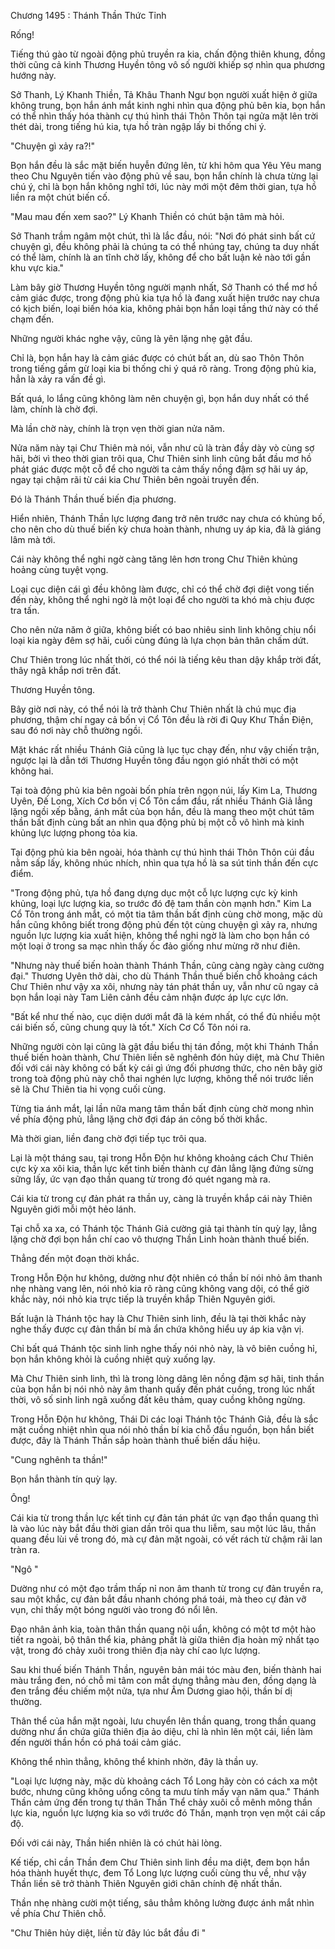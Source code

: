 




Chương 1495 : Thánh Thần Thức Tỉnh


Rống!

Tiếng thú gào từ ngoài động phủ truyền ra kia, chấn động thiên khung, đồng thời cũng cả kinh Thương Huyền tông vô số người khiếp sợ nhìn qua phương hướng này.

Sở Thanh, Lý Khanh Thiền, Tả Khâu Thanh Ngư bọn người xuất hiện ở giữa không trung, bọn hắn ánh mắt kinh nghi nhìn qua động phủ bên kia, bọn hắn có thể nhìn thấy hóa thành cự thú hình thái Thôn Thôn tại ngửa mặt lên trời thét dài, trong tiếng hú kia, tựa hồ tràn ngập lấy bi thống chi ý.

"Chuyện gì xảy ra?!"

Bọn hắn đều là sắc mặt biến huyễn đứng lên, từ khi hôm qua Yêu Yêu mang theo Chu Nguyên tiến vào động phủ về sau, bọn hắn chính là chưa từng lại chú ý, chỉ là bọn hắn không nghĩ tới, lúc này mới một đêm thời gian, tựa hồ liền ra một chút biến cố.

"Mau mau đến xem sao?" Lý Khanh Thiền có chút bận tâm mà hỏi.

Sở Thanh trầm ngâm một chút, thì là lắc đầu, nói: "Nơi đó phát sinh bất cứ chuyện gì, đều không phải là chúng ta có thể nhúng tay, chúng ta duy nhất có thể làm, chính là an tĩnh chờ lấy, không để cho bất luận kẻ nào tới gần khu vực kia."

Làm bây giờ Thương Huyền tông người mạnh nhất, Sở Thanh có thể mơ hồ cảm giác được, trong động phủ kia tựa hồ là đang xuất hiện trước nay chưa có kịch biến, loại biến hóa kia, không phải bọn hắn loại tầng thứ này có thể chạm đến.

Những người khác nghe vậy, cũng là yên lặng nhẹ gật đầu.

Chỉ là, bọn hắn hay là cảm giác được có chút bất an, dù sao Thôn Thôn trong tiếng gầm gừ loại kia bi thống chi ý quá rõ ràng. Trong động phủ kia, hẳn là xảy ra vấn đề gì.

Bất quá, lo lắng cũng không làm nên chuyện gì, bọn hắn duy nhất có thể làm, chính là chờ đợi.

Mà lần chờ này, chính là trọn vẹn thời gian nửa năm.

Nửa năm này tại Chư Thiên mà nói, vẫn như cũ là tràn đầy dày vò cùng sợ hãi, bởi vì theo thời gian trôi qua, Chư Thiên sinh linh cũng bắt đầu mơ hồ phát giác được một cỗ để cho người ta cảm thấy nồng đậm sợ hãi uy áp, ngay tại chậm rãi từ cái kia Chư Thiên bên ngoài truyền đến.

Đó là Thánh Thần thuế biến địa phương.

Hiển nhiên, Thánh Thần lực lượng đang trở nên trước nay chưa có khủng bố, cho nên cho dù thuế biến kỳ chưa hoàn thành, nhưng uy áp kia, đã là giáng lâm mà tới.

Cái này không thể nghi ngờ càng tăng lên hơn trong Chư Thiên khủng hoảng cùng tuyệt vọng.

Loại cục diện cái gì đều không làm được, chỉ có thể chờ đợi diệt vong tiến đến này, không thể nghi ngờ là một loại để cho người ta khó mà chịu được tra tấn.

Cho nên nửa năm ở giữa, không biết có bao nhiêu sinh linh không chịu nổi loại kia ngày đêm sợ hãi, cuối cùng đúng là lựa chọn bản thân chấm dứt.

Chư Thiên trong lúc nhất thời, có thể nói là tiếng kêu than dậy khắp trời đất, thây ngã khắp nơi trên đất.

Thương Huyền tông.

Bây giờ nơi này, có thể nói là trở thành Chư Thiên nhất là chú mục địa phương, thậm chí ngay cả bốn vị Cổ Tôn đều là rời đi Quy Khư Thần Điện, sau đó nơi này chỗ thường ngồi.

Mặt khác rất nhiều Thánh Giả cũng là lục tục chạy đến, như vậy chiến trận, ngược lại là dẫn tới Thương Huyền tông đầu ngọn gió nhất thời có một không hai.

Tại toà động phủ kia bên ngoài bốn phía trên ngọn núi, lấy Kim La, Thương Uyên, Đế Long, Xích Cơ bốn vị Cổ Tôn cầm đầu, rất nhiều Thánh Giả lẳng lặng ngồi xếp bằng, ánh mắt của bọn hắn, đều là mang theo một chút tâm thần bất định cùng bất an nhìn qua động phủ bị một cỗ vô hình mà kinh khủng lực lượng phong tỏa kia.

Tại động phủ kia bên ngoài, hóa thành cự thú hình thái Thôn Thôn cúi đầu nằm sấp lấy, không nhúc nhích, nhìn qua tựa hồ là sa sút tinh thần đến cực điểm.

"Trong động phủ, tựa hồ đang dựng dục một cỗ lực lượng cực kỳ kinh khủng, loại lực lượng kia, so trước đó đệ tam thần còn mạnh hơn." Kim La Cổ Tôn trong ánh mắt, có một tia tâm thần bất định cùng chờ mong, mặc dù hắn cũng không biết trong động phủ đến tột cùng chuyện gì xảy ra, nhưng nguồn lực lượng kia xuất hiện, không thể nghi ngờ là làm cho bọn hắn có một loại ở trong sa mạc nhìn thấy ốc đảo giống như mừng rỡ như điên.

"Nhưng này thuế biến hoàn thành Thánh Thần, cũng càng ngày càng cường đại." Thương Uyên thở dài, cho dù Thánh Thần thuế biến chỗ khoảng cách Chư Thiên như vậy xa xôi, nhưng này tán phát thần uy, vẫn như cũ ngay cả bọn hắn loại này Tam Liên cảnh đều cảm nhận được áp lực cực lớn.

"Bất kể như thế nào, cục diện dưới mắt đã là kém nhất, có thể đủ nhiều một cái biến số, cũng chung quy là tốt." Xích Cơ Cổ Tôn nói ra.

Những người còn lại cũng là gật đầu biểu thị tán đồng, một khi Thánh Thần thuế biến hoàn thành, Chư Thiên liền sẽ nghênh đón hủy diệt, mà Chư Thiên đối với cái này không có bất kỳ cái gì ứng đối phương thức, cho nên bây giờ trong toà động phủ này chỗ thai nghén lực lượng, không thể nói trước liền sẽ là Chư Thiên tia hi vọng cuối cùng.

Từng tia ánh mắt, lại lần nữa mang tâm thần bất định cùng chờ mong nhìn về phía động phủ, lẳng lặng chờ đợi đáp án công bố thời khắc.

Mà thời gian, liền đang chờ đợi tiếp tục trôi qua.

Lại là một tháng sau, tại trong Hỗn Độn hư không khoảng cách Chư Thiên cực kỳ xa xôi kia, thần lực kết tinh biến thành cự đản lẳng lặng đứng sừng sững lấy, ức vạn đạo thần quang từ trong đó quét ngang mà ra.

Cái kia từ trong cự đản phát ra thần uy, càng là truyền khắp cái này Thiên Nguyên giới mỗi một hẻo lánh.

Tại chỗ xa xa, có Thánh tộc Thánh Giả cường giả tại thành tín quỳ lạy, lẳng lặng chờ đợi bọn hắn chí cao vô thượng Thần Linh hoàn thành thuế biến.

Thẳng đến một đoạn thời khắc.

Trong Hỗn Độn hư không, dường như đột nhiên có thần bí nói nhỏ âm thanh nhẹ nhàng vang lên, nói nhỏ kia rõ ràng cũng không vang dội, có thể giờ khắc này, nói nhỏ kia trực tiếp là truyền khắp Thiên Nguyên giới.

Bất luận là Thánh tộc hay là Chư Thiên sinh linh, đều là tại thời khắc này nghe thấy được cự đản thần bí mà ẩn chứa không hiểu uy áp kia vận vị.

Chỉ bất quá Thánh tộc sinh linh nghe thấy nói nhỏ này, là vô biên cuồng hỉ, bọn hắn không khỏi là cuồng nhiệt quỳ xuống lạy.

Mà Chư Thiên sinh linh, thì là trong lòng dâng lên nồng đậm sợ hãi, tinh thần của bọn hắn bị nói nhỏ này âm thanh quấy đến phát cuồng, trong lúc nhất thời, vô số sinh linh ngã xuống đất kêu thảm, quay cuồng không ngừng.

Trong Hỗn Độn hư không, Thái Di các loại Thánh tộc Thánh Giả, đều là sắc mặt cuồng nhiệt nhìn qua nói nhỏ thần bí kia chỗ đầu nguồn, bọn hắn biết được, đây là Thánh Thần sắp hoàn thành thuế biến dấu hiệu.

"Cung nghênh ta thần!"

Bọn hắn thành tín quỳ lạy.

Ông!

Cái kia từ trong thần lực kết tinh cự đản tán phát ức vạn đạo thần quang thì là vào lúc này bắt đầu thời gian dần trôi qua thu liễm, sau một lúc lâu, thần quang đều lùi về trong đó, mà cự đản mặt ngoài, có vết rách từ chậm rãi lan tràn ra.

"Ngô "

Dường như có một đạo trầm thấp nỉ non âm thanh từ trong cự đản truyền ra, sau một khắc, cự đản bắt đầu nhanh chóng phá toái, mà theo cự đản vỡ vụn, chỉ thấy một bóng người vào trong đó nổi lên.

Đạo nhân ảnh kia, toàn thân thần quang nội uẩn, không có một tơ một hào tiết ra ngoài, bộ thân thể kia, phảng phất là giữa thiên địa hoàn mỹ nhất tạo vật, trong đó chảy xuôi trong thiên địa này chí cao lực lượng.

Sau khi thuế biến Thánh Thần, nguyên bản mái tóc màu đen, biến thành hai màu trắng đen, nó chỗ mi tâm con mắt dựng thẳng màu đen, đồng dạng là đen trắng đều chiếm một nửa, tựa như Âm Dương giao hội, thần bí dị thường.

Thân thể của hắn mặt ngoài, lưu chuyển lên thần quang, trong thần quang dường như ẩn chứa giữa thiên địa ảo diệu, chỉ là nhìn lên một cái, liền làm đến người thần hồn có phá toái cảm giác.

Không thể nhìn thẳng, không thể khinh nhờn, đây là thần uy.

"Loại lực lượng này, mặc dù khoảng cách Tổ Long hãy còn có cách xa một bước, nhưng cũng không uổng công ta mưu tính mấy vạn năm qua." Thánh Thần cảm ứng đến trong tự thân Thần Thể chảy xuôi cỗ mênh mông thần lực kia, nguồn lực lượng kia so với trước đó Thần, mạnh trọn vẹn một cái cấp độ.

Đối với cái này, Thần hiển nhiên là có chút hài lòng.

Kế tiếp, chỉ cần Thần đem Chư Thiên sinh linh đều ma diệt, đem bọn hắn hóa thành huyết thực, đem Tổ Long lực lượng cuối cùng thu về, như vậy Thần liền sẽ trở thành Thiên Nguyên giới chân chính đệ nhất thần.

Thần nhẹ nhàng cười một tiếng, sâu thẳm không lường được ánh mắt nhìn về phía Chư Thiên chỗ.

"Chư Thiên hủy diệt, liền từ đây lúc bắt đầu đi "




